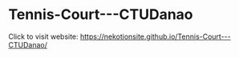 # Tennis-Court---CTUDanao

Click to visit website: https://nekotionsite.github.io/Tennis-Court---CTUDanao/

